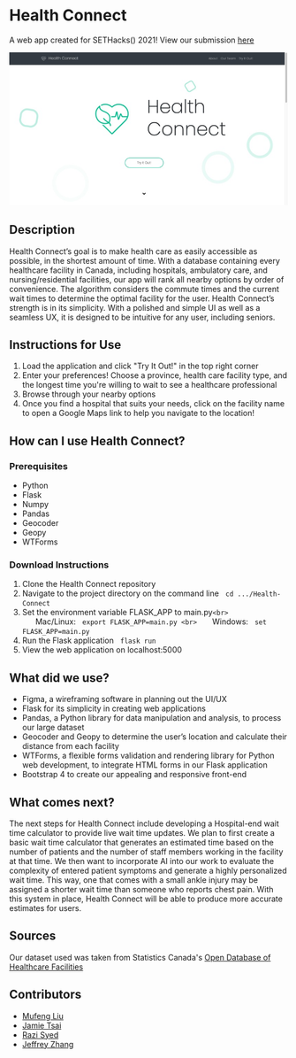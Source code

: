# Health Connect

A web app created for SETHacks() 2021!
View our submission [here](https://devpost.com/software/health-connect-037wli)

![Product Screenshot](home-page.jpg)

## Description

Health Connect’s goal is to make health care as easily accessible as possible, in the shortest amount of time. With a database containing every healthcare facility in Canada, including hospitals, ambulatory care, and nursing/residential facilities, our app will rank all nearby options by order of convenience. The algorithm considers the commute times and the current wait times to determine the optimal facility for the user. Health Connect’s strength is in its simplicity. With a polished and simple UI as well as a seamless UX, it is designed to be intuitive for any user, including seniors.

## Instructions for Use

1. Load the application and click "Try It Out!" in the top right corner
2. Enter your preferences! Choose a province, health care facility type, and the longest time you're willing to wait to see a healthcare professional
3. Browse through your nearby options
4. Once you find a hospital that suits your needs, click on the facility name to open a Google Maps link to help you navigate to the location!

## How can I use Health Connect?

### Prerequisites

* Python
* Flask
* Numpy
* Pandas
* Geocoder
* Geopy
* WTForms

### Download Instructions

1. Clone the Health Connect repository
2. Navigate to the project directory on the command line
   &nbsp;&nbsp;`cd .../Health-Connect`
3. Set the environment variable FLASK_APP to main.py`<br>`
   &nbsp;&nbsp;&nbsp;&nbsp;&nbsp;&nbsp;Mac/Linux:&nbsp;&nbsp;
   `export FLASK_APP=main.py <br>`
   &nbsp;&nbsp;&nbsp;&nbsp;&nbsp;&nbsp;Windows:&nbsp;&nbsp;
   `set FLASK_APP=main.py `
4. Run the Flask application
   &nbsp;&nbsp;`flask run`
5. View the web application on localhost:5000

## What did we use?

* Figma, a wireframing software in planning out the UI/UX
* Flask for its simplicity in creating web applications
* Pandas, a Python library for data manipulation and analysis, to process our large dataset
* Geocoder and Geopy to determine the user’s location and calculate their distance from each facility
* WTForms, a flexible forms validation and rendering library for Python web development, to integrate HTML forms in our Flask application
* Bootstrap 4 to create our appealing and responsive front-end

## What comes next?

The next steps for Health Connect include developing a Hospital-end wait time calculator to provide live wait time updates. We plan to first create a basic wait time calculator that generates an estimated time based on the number of patients and the number of staff members working in the facility at that time. We then want to incorporate AI into our work to evaluate the complexity of entered patient symptoms and generate a highly personalized wait time. This way, one that comes with a small ankle injury may be assigned a shorter wait time than someone who reports chest pain. With this system in place, Health Connect will be able to produce more accurate estimates for users.

## Sources

Our dataset used was taken from Statistics Canada's [Open Database of Healthcare Facilities](https://www.statcan.gc.ca/eng/lode/databases/odhf)

## Contributors

* [Mufeng Liu](https://github.com/mufengl)
* [Jamie Tsai](https://github.com/JamieTsai1024)
* [Razi Syed](https://github.com/razlze)
* [Jeffrey Zhang](https://github.com/topcheese044)
